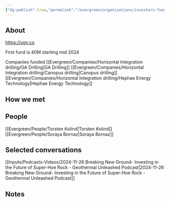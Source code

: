 ```yaml
---
{"dg-publish":true,"permalink":"/evergreen/organizations/investors-funders/private/underground-ventures/","tags":["company"]}
---
```


## About

https://ugv.co

First fund is 40M starting mid 2024

Companies funded
[[Evergreen/Companies/Horizontal Integration drilling/GA Drilling\|GA Drilling]]
[[Evergreen/Companies/Horizontal Integration drilling/Canopus drilling\|Canopus drilling]]
[[Evergreen/Companies/Horizontal Integration drilling/Hephae Energy Technology\|Hephae Energy Technology]]





## How we met


## People

[[Evergreen/People/Torsten Kolind\|Torsten Kolind]]
[[Evergreen/People/Soraya Bornaz\|Soraya Bornaz]]

## Selected conversations

[[Inputs/Podcasts-Videos/2024-11-26 Breaking New Ground- Investing in the Future of Super-Hoe Rock - Geothermal Unleashed Podcast\|2024-11-26 Breaking New Ground- Investing in the Future of Super-Hoe Rock - Geothermal Unleashed Podcast]]


## Notes





